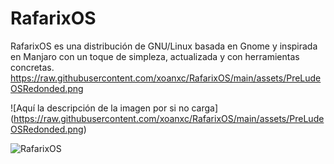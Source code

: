 # RafarixOS
RafarixOS es una distribución de GNU/Linux basada en Gnome y inspirada en Manjaro con un toque de simpleza, actualizada y con herramientas concretas.
https://raw.githubusercontent.com/xoanxc/RafarixOS/main/assets/PreLudeOSRedonded.png

<span>![</span><span>Aquí la descripción de la imagen por si no carga</span><span>]</span><span>(</span><span>https://raw.githubusercontent.com/xoanxc/RafarixOS/main/assets/PreLudeOSRedonded.png</span><span>)</span>

![RafarixOS](RafarixOS/main/assets/PreLudeOSRedonded.png)

